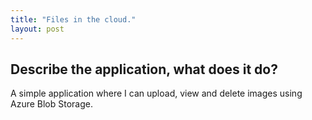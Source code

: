 ```yaml
---
title: "Files in the cloud."
layout: post
---
```
















## Describe the application, what does it do?
A simple application where I can upload, view and delete images using Azure Blob Storage.
